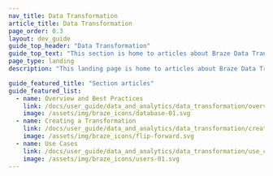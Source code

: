 ```yaml
---
nav_title: Data Transformation
article_title: Data Transformation
page_order: 0.3
layout: dev_guide
guide_top_header: "Data Transformation"
guide_top_text: "This section is home to articles about Braze Data Transformation, a low-code solution that can help expedite your data integration."
page_type: landing
description: "This landing page is home to articles about Braze Data Transformation, including how to create a data transformation and uses cases."

guide_featured_title: "Section articles"
guide_featured_list:
  - name: Overview and Best Practices
    link: /docs/user_guide/data_and_analytics/data_transformation/overview/
    image: /assets/img/braze_icons/database-01.svg
  - name: Creating a Transformation
    link: /docs/user_guide/data_and_analytics/data_transformation/creating_a_transformation/
    image: /assets/img/braze_icons/flip-forward.svg
  - name: Use Cases
    link: /docs/user_guide/data_and_analytics/data_transformation/use_cases/
    image: /assets/img/braze_icons/users-01.svg
---
```

<br><br>
